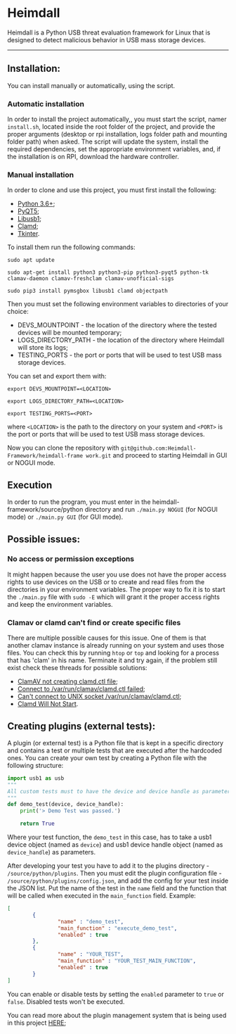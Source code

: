 # Heimdall

Heimdall is a Python USB threat evaluation framework for Linux that is designed to detect malicious behavior in USB mass storage devices.

---

## Installation:
You can install manually or automatically, using the script.

### Automatic installation
In order to install the project automatically,, you must start the script, namer `install.sh`, located inside the root folder of the project, and provide the proper arguments (desktop or rpi installation, logs folder path and mounting folder path)
when asked. The script will update the system, install the required dependencies, set the appropriate environment variables, and, if the installation is on RPI, download the hardware controller. 

### Manual installation
In order to clone and use this project, you must first install the following:

* [Python 3.6+](https://www.python.org/download/releases/3.0/);
* [PyQT5](https://pypi.org/project/PyQt5/);
* [Libusb1](https://pypi.org/project/libusb1/);
* [Clamd](https://pypi.org/project/clamd/);
* [Tkinter](https://docs.python.org/3/library/tkinter.html).

To install them run the following commands:

```
sudo apt update
```

```
sudo apt-get install python3 python3-pip python3-pyqt5 python-tk clamav-daemon clamav-freshclam clamav-unofficial-sigs
```

```
sudo pip3 install pymsgbox libusb1 clamd objectpath
```

Then you must set the following environment variables to directories of your choice:

* DEVS_MOUNTPOINT - the location of the directory where the tested devices will be mounted temporary;
* LOGS_DIRECTORY_PATH - the location of the directory where Heimdall will store its logs;
* TESTING_PORTS - the port or ports that will be used to test USB mass storage devices.


You can set and export them with:

```
export DEVS_MOUNTPOINT=<LOCATION>
```

```
export LOGS_DIRECTORY_PATH=<LOCATION>
```

```
export TESTING_PORTS=<PORT>
```

where `<LOCATION>` is the path to the directory on your system and `<PORT>` is the port or ports that will be used to test USB mass storage devices.

Now you can clone the repository with `git@github.com:Heimdall-Framework/heimdall-frame work.git` and proceed to starting Heimdall in GUI or NOGUI mode.

## Execution
In order to run the program, you must enter in the heimdall-framework/source/python directory and run `./main.py NOGUI` (for NOGUI mode) or `./main.py GUI` (for GUI mode).


## Possible issues:

### No access or permission exceptions
It might happen because the user you use does not have the proper access rights to use devices on the USB or to create and read files from the directories in your environment variables.
The proper way to fix it is to start the `./main.py` file with `sudo -E` which will grant it the proper access rights and keep the environment variables.

### Clamav or clamd can't find or create specific files
There are multiple possible causes for this issue. One of them is that another clamav instance is already running on your system and uses those files. You can check this
by running `htop` or `top` and looking for a process that has 'clam' in his name. Terminate it and try again, if the problem still exist check these threads for possible solutions:
* [ClamAV not creating clamd.ctl file](https://askubuntu.com/questions/1170774/clamav-clamd-ctl-file-is-not-getting-created-on-ubuntu);
* [Connect to /var/run/clamav/clamd.ctl failed](https://www.howtoforge.com/community/threads/connect-to-var-run-clamav-clamd-ctl-failed.73251/);
* [Can't connect to UNIX socket /var/run/clamav/clamd.ctl](https://www.howtoforge.com/debian-ubuntu-clamav-clamd-cant-connect-to-unix-socket-var-run-clamav-clamd.ctl);
* [Clamd Will Not Start](https://www.howtoforge.com/community/threads/clamd-will-not-start.34559/).

## Creating plugins (external tests):
A plugin (or external test) is a Python file that is kept in a specific directory and contains a test or multiple tests that are executed after
the hardcoded ones. You can create your own test by creating a Python file with the following structure:

```python
import usb1 as usb
"""
All custom tests must to have the device and device handle as parameters.
"""
def demo_test(device, device_handle):
    print('> Demo Test was passed.')

    return True
```

Where your test function, the `demo_test` in this case, has to take a usb1 device object (named as `device`) 
and usb1 device handle object (named as `device_handle`) as parameters.

After developing your test you have to add it to the plugins directory - `/source/python/plugins`. Then you must edit the plugin configuration 
file - `/source/python/plugins/config.json`, and add the config for your test inside the JSON list. Put the name of the test in the `name` field and the 
function that will be called when executed in the `main_function` field.
Example:
```json
[
        {
                "name" : "demo_test",
                "main_function" : "execute_demo_test",
                "enabled" : true
        },
        {
                "name" : "YOUR_TEST",
                "main_function" : "YOUR_TEST_MAIN_FUNCTION",
                "enabled" : true
        }
]
```
You can enable or disable tests by setting the `enabled` parameter to `true` or `false`. Disabled tests won't be executed.

You can read more about the plugin management system that is being used in this project [HERE](https://github.com/not-so-cool-anymore/plugypy);